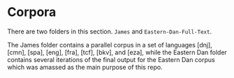 # Corpora

There are two folders in this section. `James` and `Eastern-Dan-Full-Text`.

The James folder contains a parallel corpus in a set of languages [dnj], [cmn], [spa], [eng], [fra], [tcf], [bkv], and [eza], while the Eastern Dan folder contains several iterations of the final output for the Eastern Dan corpus which was amassed as the main purpose of this repo.
